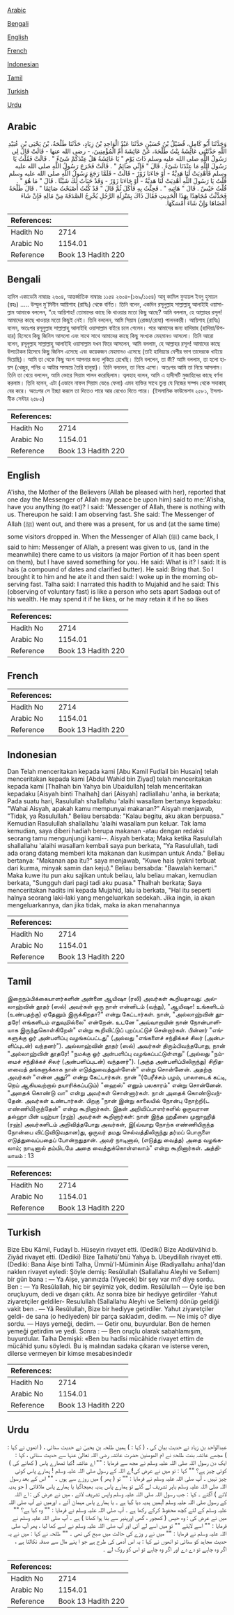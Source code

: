 [Arabic](#arabic)

[Bengali](#bengali)

[English](#english)

[French](#french)

[Indonesian](#indonesian)

[Tamil](#tamil)

[Turkish](#turkish)

[Urdu](#urdu)

## Arabic


<div dir="rtl" lang="ar" style={{fontSize:'larger',backgroundColor:'#f8f9fa',padding:20}}>
وَحَدَّثَنَا أَبُو كَامِلٍ، فُضَيْلُ بْنُ حُسَيْنٍ حَدَّثَنَا عَبْدُ الْوَاحِدِ بْنُ زِيَادٍ، حَدَّثَنَا طَلْحَةُ، بْنُ يَحْيَى بْنِ عُبَيْدِ اللَّهِ حَدَّثَتْنِي عَائِشَةُ بِنْتُ طَلْحَةَ، عَنْ عَائِشَةَ أُمِّ الْمُؤْمِنِينَ، - رضى الله عنها - قَالَتْ قَالَ لِي رَسُولُ اللَّهِ صلى الله عليه وسلم ذَاتَ يَوْمٍ ‏"‏ يَا عَائِشَةُ هَلْ عِنْدَكُمْ شَىْءٌ ‏"‏ ‏.‏ قَالَتْ فَقُلْتُ يَا رَسُولَ اللَّهِ مَا عِنْدَنَا شَىْءٌ ‏.‏ قَالَ ‏"‏ فَإِنِّي صَائِمٌ ‏"‏ ‏.‏ قَالَتْ فَخَرَجَ رَسُولُ اللَّهِ صلى الله عليه وسلم فَأُهْدِيَتْ لَنَا هَدِيَّةٌ - أَوْ جَاءَنَا زَوْرٌ - قَالَتْ - فَلَمَّا رَجَعَ رَسُولُ اللَّهِ صلى الله عليه وسلم قُلْتُ يَا رَسُولَ اللَّهِ أُهْدِيَتْ لَنَا هَدِيَّةٌ - أَوْ جَاءَنَا زَوْرٌ - وَقَدْ خَبَأْتُ لَكَ شَيْئًا ‏.‏ قَالَ ‏"‏ مَا هُوَ ‏"‏ ‏.‏ قُلْتُ حَيْسٌ ‏.‏ قَالَ ‏"‏ هَاتِيهِ ‏"‏ ‏.‏ فَجِئْتُ بِهِ فَأَكَلَ ثُمَّ قَالَ ‏"‏ قَدْ كُنْتُ أَصْبَحْتُ صَائِمًا ‏"‏ ‏.‏ قَالَ طَلْحَةُ فَحَدَّثْتُ مُجَاهِدًا بِهَذَا الْحَدِيثِ فَقَالَ ذَاكَ بِمَنْزِلَةِ الرَّجُلِ يُخْرِجُ الصَّدَقَةَ مِنْ مَالِهِ فَإِنْ شَاءَ أَمْضَاهَا وَإِنْ شَاءَ أَمْسَكَهَا‏.‏
</div>
<div style={{backgroundColor:'#f8f9fa',padding:20, marginBottom: 10}}><table> <thead> <tr> <th>References:</th> <th></th> </tr> </thead> <tbody><tr><td>Hadith No</td><td>2714</td></tr><tr><td>Arabic No</td><td>1154.01</td></tr><tr><td>Reference</td><td>Book 13 Hadith 220</td></tr></tbody></table></div>

## Bengali


<div dir="ltr" lang="bn" style={{fontSize:'larger',backgroundColor:'#f8f9fa',padding:20}}>
হাদিস একাডেমি নাম্বারঃ ২৬০৪, আন্তর্জাতিক নাম্বারঃ ১১৫৪ ২৬০৪-(১৬৯/১১৫৪) আবূ কামিল ফুযায়ল ইবনু হুসায়ন (রহঃ) ..... উম্মুল মু'মিনীন আয়িশাহ (রাযিঃ) থেকে বর্ণিত। তিনি বলেন, একদিন রসূলুল্লাহ সাল্লাল্লাহু আলাইহি ওয়াসাল্লাম আমাকে বললেন, “হে আয়িশাহ! তোমাদের কাছে কি খাওয়ার মতো কিছু আছে? আমি বললাম, হে আল্লাহর রসূল! আমাদের কাছে খাওয়ার মতো কিছুই নেই। তিনি বললেন, আমি সিয়াম (রোজা/রোযা) পালনকারী। আয়িশাহ (রাযিঃ) বলেন, অতঃপর রসূলুল্লাহ সাল্লাল্লাহু আলাইহি ওয়াসাল্লাম বাইরে চলে গেলেন। পরে আমাদের জন্য হাদিয়াহ (হাদিয়া/উপহার) হিসেবে কিছু জিনিস আসলো এবং সাথে সাথে আমাদের কাছে কিছু সংখ্যক মেহমানও আসলো। তিনি আরো বলেন, রসূলুল্লাহ সাল্লাল্লাহু আলাইহি ওয়াসাল্লাম যখন ফিরে আসলেন, আমি বললাম, হে আল্লাহর রসূল! আমাদের কাছে উপঢৌকন হিসেবে কিছু জিনিস এসেছে এবং কয়েকজন মেহমানও এসেছে (তাই হাদিয়্যার বেশীর ভাগ তাদেরকে খাইয়ে দিয়েছি)। আমি তা থেকে কিছু অংশ আপনার জন্য লুকিয়ে রেখেছি। তিনি বললেন, তা কী? আমি বললাম, তা হলো হায়স (খেজুর, পনির ও আটার সমন্বয়ে তৈরি হালুয়া)। তিনি বললেন, তা নিয়ে এসো। অতঃপর আমি তা নিয়ে আসলাম। তিনি তা খেয়ে বললেন, আমি ভোরে সিয়াম পালন করেছিলাম। ত্বলহাহ বলেন, আমি এ হাদীসটি মুজাহিদের কাছে বর্ণনা করলাম। তিনি বলেন, এটা (এভাবে নাফল সিয়াম ভেঙে ফেলা) এমন ব্যক্তির সাথে তুল্য যে নিজের সম্পদ থেকে সদাকাহ্ বের করে। অতঃপর সে ইচ্ছা করলে তা দিতেও পারে আর রেখেও দিতে পারে। (ইসলামিক ফাউন্ডেশন ২৫৮১, ইসলামীক সেন্টার ২৫৮০)
</div>
<div style={{backgroundColor:'#f8f9fa',padding:20, marginBottom: 10}}><table> <thead> <tr> <th>References:</th> <th></th> </tr> </thead> <tbody><tr><td>Hadith No</td><td>2714</td></tr><tr><td>Arabic No</td><td>1154.01</td></tr><tr><td>Reference</td><td>Book 13 Hadith 220</td></tr></tbody></table></div>

## English


<div dir="ltr" lang="en" style={{fontSize:'larger',backgroundColor:'#f8f9fa',padding:20}}>
A'isha, the Mother of the Believers (Allah be pleased with her), reported that one day the Messenger of Allah may peace be upon him) said to me:'A'isha, have you anything (to eat)? I said: 'Messenger of Allah, there is nothing with us. Thereupon he said: I am observing fast. She said: The Messenger of Allah (ﷺ) went out, and there was a present, for us and (at the same time) some visitors dropped in. When the Messenger of Allah (ﷺ) came back, I said to him: Messenger of Allah, a present was given to us, (and in the meanwhile) there came to us visitors (a major Portion of it has been spent on them), but I have saved something for you. He said: What is it? I said: It is hais (a compound of dates and clarified butter). He said: Bring that. So I brought it to him and he ate it and then said: I woke up in the morning observing fast. Talha said: I narrated this hadith to Mujahid and he said: This (observing of voluntary fast) is like a person who sets apart Sadaqa out of his wealth. He may spend it if he likes, or he may retain it if he so likes
</div>
<div style={{backgroundColor:'#f8f9fa',padding:20, marginBottom: 10}}><table> <thead> <tr> <th>References:</th> <th></th> </tr> </thead> <tbody><tr><td>Hadith No</td><td>2714</td></tr><tr><td>Arabic No</td><td>1154.01</td></tr><tr><td>Reference</td><td>Book 13 Hadith 220</td></tr></tbody></table></div>

## French


<div dir="ltr" lang="fr" style={{fontSize:'larger',backgroundColor:'#f8f9fa',padding:20}}>

</div>
<div style={{backgroundColor:'#f8f9fa',padding:20, marginBottom: 10}}><table> <thead> <tr> <th>References:</th> <th></th> </tr> </thead> <tbody><tr><td>Hadith No</td><td>2714</td></tr><tr><td>Arabic No</td><td>1154.01</td></tr><tr><td>Reference</td><td>Book 13 Hadith 220</td></tr></tbody></table></div>

## Indonesian


<div dir="ltr" lang="id" style={{fontSize:'larger',backgroundColor:'#f8f9fa',padding:20}}>
Dan Telah menceritakan kepada kami [Abu Kamil Fudlail bin Husain] telah menceritakan kepada kami [Abdul Wahid bin Ziyad] telah menceritakan kepada kami [Thalhah bin Yahya bin Ubaidullah] telah menceritakan kepadaku [Aisyah binti Thalhah] dari [Aisyah] radliallahu 'anha, ia berkata; Pada suatu hari, Rasulullah shallallahu 'alaihi wasallam bertanya kepadaku: "Wahai Aisyah, apakah kamu mempunyai makanan?" Aisyah menjawab, "Tidak, ya Rasulullah." Beliau bersabda: "Kalau begitu, aku akan berpuasa." Kemudian Rasulullah shallallahu 'alaihi wasallam pun keluar. Tak lama kemudian, saya diberi hadiah berupa makanan -atau dengan redaksi seorang tamu mengunjungi kami--. Aisyah berkata; Maka ketika Rasulullah shallallahu 'alaihi wasallam kembali saya pun berkata, "Ya Rasulullah, tadi ada orang datang memberi kita makanan dan kusimpan untuk Anda." Beliau bertanya: "Makanan apa itu?" saya menjawab, "Kuwe hais (yakni terbuat dari kurma, minyak samin dan keju)." Beliau bersabda: "Bawalah kemari." Maka kuwe itu pun aku sajikan untuk beliau, lalu beliau makan, kemudian berkata, "Sungguh dari pagi tadi aku puasa." Thalhah berkata; Saya menceritakan hadits ini kepada Mujahid, lalu ia berkata, "Hal itu seperti halnya seorang laki-laki yang mengeluarkan sedekah. Jika ingin, ia akan mengeluarkannya, dan jika tidak, maka ia akan menahannya
</div>
<div style={{backgroundColor:'#f8f9fa',padding:20, marginBottom: 10}}><table> <thead> <tr> <th>References:</th> <th></th> </tr> </thead> <tbody><tr><td>Hadith No</td><td>2714</td></tr><tr><td>Arabic No</td><td>1154.01</td></tr><tr><td>Reference</td><td>Book 13 Hadith 220</td></tr></tbody></table></div>

## Tamil


<div dir="ltr" lang="ta" style={{fontSize:'larger',backgroundColor:'#f8f9fa',padding:20}}>
இறைநம்பிக்கையாளர்களின் அன்னை ஆயிஷா (ரலி) அவர்கள் கூறியதாவது: அல்லாஹ்வின் தூதர் (ஸல்) அவர்கள் ஒரு நாள் என்னிடம் (வந்து), "ஆயிஷா! உங்களிடம் (உண்பதற்கு) ஏதேனும் இருக்கிறதா?" என்று கேட்டார்கள். நான், "அல்லாஹ்வின் தூதரே! எங்களிடம் எதுவுமில்லை" என்றேன். உடனே "அவ்வாறாயின் நான் நோன்பாளியாக இருந்துகொள்கிறேன்" என்று கூறிவிட்டுப் புறப்பட்டுச் சென்றார்கள். பின்னர் "எங்களுக்கு ஓர் அன்பளிப்பு வழங்கப்பட்டது" (அல்லது "எங்களைச் சந்திக்கச் சிலர் (அன்பளிப்புடன்) வந்தனர்"). அல்லாஹ்வின் தூதர் (ஸல்) அவர்கள் திரும்பிவந்தபோது, நான் "அல்லாஹ்வின் தூதரே! "நமக்கு ஓர் அன்பளிப்பு வழங்கப்பட்டுள்ளது" (அல்லது "நம்மைச் சந்திக்கச் சிலர் (அன்பளிப்புடன்) வந்தனர்"). (அந்த அன்பளிப்பிலிருந்து) சிறிதளவைத் தங்களுக்காக நான் எடுத்துவைத்துள்ளேன்" என்று சொன்னேன். அதற்கு அவர்கள் "என்ன அது?" என்று கேட்டார்கள். நான் "(பேரீச்சம் பழம், பாலாடைக் கட்டி, நெய் ஆகியவற்றால் தயாரிக்கப்படும்) "ஹைஸ்" எனும் பலகாரம்" என்று சொன்னேன். "அதைக் கொண்டு வா" என்று அவர்கள் சொன்னார்கள். நான் அதைக் கொண்டுவந்தேன். அவர்கள் உண்டார்கள். பிறகு "நான் இன்று காலையில் நோன்பு நோற்றி(ட எண்ணியி)ருந்தேன்" என்று கூறினார்கள். இதன் அறிவிப்பாளர்களில் ஒருவரான தல்ஹா பின் யஹ்யா (ரஹ்) அவர்கள் கூறினார்கள்: நான் இந்த ஹதீஸை முஜாஹித் (ரஹ்) அவர்களிடம் அறிவித்தபோது அவர்கள், இ(வ்வாறு நோற்க எண்ணியிருந்த நோன்பை விட்டுவிடுவதான)து, ஒருவர் தமது செல்வத்திலிருந்து தர்மப் பொருளை எடுத்துவைப்பதைப் போன்றதுதான். அவர் நாடினால், (எடுத்து வைத்த) அதை வழங்கலாம்; நாடினால் தம்மிடமே அதை வைத்துக்கொள்ளலாம்" என்று கூறினார்கள். அத்தியாயம் : 13
</div>
<div style={{backgroundColor:'#f8f9fa',padding:20, marginBottom: 10}}><table> <thead> <tr> <th>References:</th> <th></th> </tr> </thead> <tbody><tr><td>Hadith No</td><td>2714</td></tr><tr><td>Arabic No</td><td>1154.01</td></tr><tr><td>Reference</td><td>Book 13 Hadith 220</td></tr></tbody></table></div>

## Turkish


<div dir="ltr" lang="tr" style={{fontSize:'larger',backgroundColor:'#f8f9fa',padding:20}}>
Bize Ebu Kâmil, Fudayl b. Hüseyin rivayet etti. (Dediki) Bize Abdülvâhid b. Ziyâd rivayet etti. (Dediki) Bize Talhatü'bnü Yahya b. Ubeydillah rivayet etti. (Dediki: Bana Âişe binti Talha, Ümmü'l-Müminin Âişe (Radiyallahu anha)'dan naklen rivayet eyledi: Şöyle demiş: Resûlullah (Sallallahu Aleyhi ve Sellem) bir gün bana : — Ya Aişe, yanınızda (Yiyecek) bir şey var mı? diye sordu. Ben : — Ya Resûlallah, hiç bir şeyimiz yok, dedim. Resûlullah — Öyle işe ben oruçluyum, dedi ve dışarı çıktı. Az sonra bize bir hediyye getirdiler -Yahut ziyaretçiler geldiler- Resulullah (Sallallahu Aleyhi ve Sellem) dönüp geldiği vakit ben . — Yâ Resûlullah, Bize bir hediyye getirdiler. Yahut ziyaretçiler geldi- de sana (o hediyeden) bir parça sakladım, dedim. — Ne imiş o? diye sordu. — Hays yemeği, dedim. — Getir onu, buyurdular. Ben de hemen yemeği getirdim ve yedi. Sonra : — Ben oruçlu olarak sabahlamışım, buyurdular. Talha Demişki: «Ben bu hadîsi mücâhide rivayet ettim de mücâhid şunu söyledi. Bu iş malından sadaka çıkaran ve isterse veren, dilerse vermeyen bir kimse mesabesindedir
</div>
<div style={{backgroundColor:'#f8f9fa',padding:20, marginBottom: 10}}><table> <thead> <tr> <th>References:</th> <th></th> </tr> </thead> <tbody><tr><td>Hadith No</td><td>2714</td></tr><tr><td>Arabic No</td><td>1154.01</td></tr><tr><td>Reference</td><td>Book 13 Hadith 220</td></tr></tbody></table></div>

## Urdu


<div dir="rtl" lang="ur" style={{fontSize:'larger',backgroundColor:'#f8f9fa',padding:20}}>
عبدالواحد بن زیاد نے حدیث بیان کی ، ( کہا : ) ہمیں طلحہ بن یحییٰ نے حدیث سنائی ، ( انھوں نے کہا : ) مجھے عائشہ بنت طلحۃ نے ام المومنین حضرت عائشہ رضی اللہ تعالیٰ عنہا سے حدیث سنائی ، کہا : ایک دن رسول اللہ صلی اللہ علیہ وسلم نے مجھ سے فرمایا : "" اے عائشہ !کیا تمھارے پاس ( کھانے کی ) کوئی چیز ہے؟ "" کہا : تو میں نے عرض کی!اے اللہ کے رسول صلی اللہ علیہ وسلم ! ہمارے پاس کوئی چیز نہیں ۔ آپ صلی اللہ علیہ وسلم نے فرمایا : "" تو ( پھر ) میں روزے سے ہوں ۔ "" اس کے بعد رسول اللہ صلی اللہ علیہ وسلم باہر تشریف لے گئے تو ہمارے پاس ہدیہ بھیجاگیا یا ہمارے پاس ملاقاتی ( جو ہدیہ لائے ) آگئے ۔ کہا : جب رسول اللہ صلی اللہ علیہ وسلم واپس تشریف لائے ، میں نے عرض کی : اے اللہ کے رسول صلی اللہ علیہ وسلم !ہمیں ہدیہ دیا گیا ہے ۔ یا ہمارے پاس مہمان آئے ۔ اورمیں نے آپ صلی اللہ علیہ وسلم کے لئے کچھ محفوظ کرکے رکھا ہے ۔ آپ صلی اللہ علیہ وسلم نے فرمایا : "" وہ کیا ہے؟ "" میں نے عرض کی : وہ حیس ( کھجور ، گھی اورپنیر سے بنا ہوا کھانا ) ہے ۔ آپ صلی اللہ علیہ وسلم نے فرمایا : "" اسے لایئے "" تو میں اسے لے آئی اور آپ صلی اللہ علیہ وسلم نے اسے کھا لیا ، پھر آپ صلی اللہ علیہ وسلم نے فرمایا : "" میں نے ر وزے کی حالت میں صبح کی تھی ۔ "" طلحہ نے کہا : میں نے یہ حدیث مجاہد کو سنائی تو انھوں نے کہا : یہ اس آدمی کی طرح ہے جو ا پنے مال سے صدقہ نکالتا ہے ، اگر وہ چاہے تو دے دے اور اگر وہ چاہے تو اس کو روک لے ۔
</div>
<div style={{backgroundColor:'#f8f9fa',padding:20, marginBottom: 10}}><table> <thead> <tr> <th>References:</th> <th></th> </tr> </thead> <tbody><tr><td>Hadith No</td><td>2714</td></tr><tr><td>Arabic No</td><td>1154.01</td></tr><tr><td>Reference</td><td>Book 13 Hadith 220</td></tr></tbody></table></div>